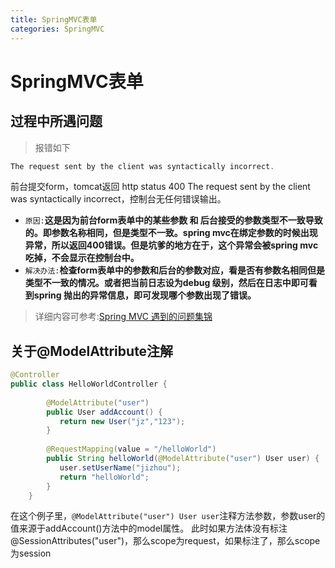 ```yaml
---
title: SpringMVC表单
categories: SpringMVC
---
```


# SpringMVC表单
## 过程中所遇问题
> 报错如下

``` java
The request sent by the client was syntactically incorrect.
```
前台提交form，tomcat返回 http status 400   The request sent by the client was syntactically incorrect，控制台无任何错误输出。

- `原因:`**这是因为前台form表单中的某些参数 和 后台接受的参数类型不一致导致的。即参数名称相同，但是类型不一致。spring mvc在绑定参数的时候出现异常，所以返回400错误。但是坑爹的地方在于，这个异常会被spring mvc吃掉，不会显示在控制台中。**
- `解决办法:`**检查form表单中的参数和后台的参数对应，看是否有参数名相同但是类型不一致的情况。或者把当前日志设为debug 级别，然后在日志中即可看到spring 抛出的异常信息，即可发现哪个参数出现了错误。**
> 详细内容可参考:[Spring MVC 遇到的问题集锦](https://my.oschina.net/building/blog/137824)

## 关于@ModelAttribute注解
``` java
@Controller  
public class HelloWorldController {  
  
        @ModelAttribute("user")  
        public User addAccount() {  
           return new User("jz","123");  
        }  
    
        @RequestMapping(value = "/helloWorld")  
        public String helloWorld(@ModelAttribute("user") User user) {  
           user.setUserName("jizhou");  
           return "helloWorld";  
        }  
    }
```
在这个例子里，`@ModelAttribute("user") User user`注释方法参数，参数user的值来源于addAccount()方法中的model属性。
    此时如果方法体没有标注@SessionAttributes("user")，那么scope为request，如果标注了，那么scope为session